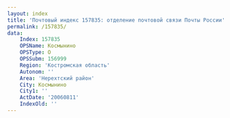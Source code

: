 ```yaml
---
layout: index
title: 'Почтовый индекс 157835: отделение почтовой связи Почты России'
permalink: /157835/
data:
    Index: 157835
    OPSName: Космынино
    OPSType: О
    OPSSubm: 156999
    Region: 'Костромская область'
    Autonom: ''
    Area: 'Нерехтский район'
    City: Космынино
    City1: ''
    ActDate: '20060811'
    IndexOld: ''
---
```

